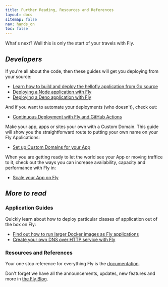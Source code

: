 ```yaml
---
title: Further Reading, Resources and References
layout: docs
sitemap: false
nav: hands_on
toc: false
---
```


What's next? Well this is only the start of your travels with Fly.

## _Developers_

If you're all about the code, then these guides will get you deploying from your source:

* [Learn how to build and deploy the hellofly application from Go source](/docs/getting-started/golang/)
* [Deploying a Node application with Fly](/docs/getting-started/node/)
* [Deploying a Deno application with Fly](/docs/getting-started/deno/)

And if you want to automate your deployments (who doesn't), check out:

* [Continuous Deployment with Fly and GitHub Actions](/docs/app-guides/continuous-deployment-with-github-actions/)

Make your app, apps or sites your own with a Custom Domain. This guide will show you the straightforward route to putting your own name on your Fly Applications:

* [Set up Custom Domains for your App](/docs/app-guides/custom-domains-with-fly/)

When you are getting ready to let the world see your App or moving traffice to it, check out the ways you can increase availability, capacity and performance with Fly in:

* [Scale your App on Fly](/docs/scaling/)

## _More to read_

### Application Guides

Quickly learn about how to deploy particular classes of application out of the box on Fly:

* [Find out how to run larger Docker images as Fly applications](/docs/app-guides/run-a-global-image-service/)
* [Create your own DNS over HTTP service with Fly](/docs/app-guides/run-a-private-dns-over-https-service/)

### Resources and References

Your one stop reference for everything Fly is the [documentation](/docs).

Don't forget we have all the announcements, updates, new features and more in [the Fly Blog](/blog).


